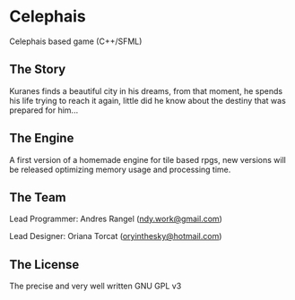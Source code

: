 # Celephais
Celephais based game (C++/SFML)

## The Story
Kuranes finds a beautiful city in his dreams, from that moment, he spends his life trying to reach it again, little did he know about the destiny that was prepared for him...

## The Engine
A first version of a homemade engine for tile based rpgs, new versions will be released optimizing memory usage and processing time.

## The Team
Lead Programmer: Andres Rangel (ndy.work@gmail.com)

Lead Designer: Oriana Torcat (oryinthesky@hotmail.com)

## The License
The precise and very well written GNU GPL v3
